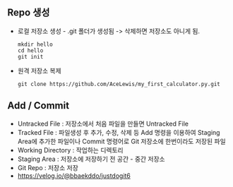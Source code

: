 ## Repo 생성
  * 로컬 저장소 생성 - .git 폴더가 생성됨 -> 삭제하면 저장소도 아니게 됨.
    ```linux
    mkdir hello
    cd hello
    git init
    ```
        
  * 원격 저장소 복제
    ```linux
    git clone https://github.com/AceLewis/my_first_calculator.py.git
    ```
 
## Add / Commit
  * Untracked File : 저장소에서 처음 파일을 만들면 Untracked File
  * Tracked File : 파일생성 후 추가, 수정, 삭제 등 Add 명령을 이용하여 Staging Area에 추가한 파일이나 Commit 명령어로 Git 저장소에 한번이라도 저장된 파일
  * Working Directory : 작업하는 디렉토리
  * Staging Area : 저장소에 저장하기 전 공간 - 중간 저장소 
  * Git Repo : 저장소 저장
  * https://velog.io/@bbaekddo/justdogit6
  

